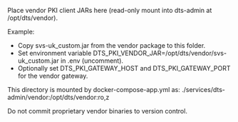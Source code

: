 Place vendor PKI client JARs here (read-only mount into dts-admin at /opt/dts/vendor).

Example:
- Copy svs-uk_custom.jar from the vendor package to this folder.
- Set environment variable DTS_PKI_VENDOR_JAR=/opt/dts/vendor/svs-uk_custom.jar in .env (uncomment).
- Optionally set DTS_PKI_GATEWAY_HOST and DTS_PKI_GATEWAY_PORT for the vendor gateway.

This directory is mounted by docker-compose-app.yml as:
  ./services/dts-admin/vendor:/opt/dts/vendor:ro,z

Do not commit proprietary vendor binaries to version control.

